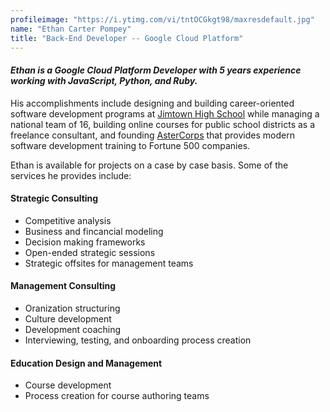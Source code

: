 ```yaml
---
profileimage: "https://i.ytimg.com/vi/tntOCGkgt98/maxresdefault.jpg"
name: "Ethan Carter Pompey"
title: "Back-End Developer -- Google Cloud Platform"
---
```


#### *Ethan is a Google Cloud Platform Developer with 5 years experience working with JavaScript, Python, and Ruby.*

His accomplishments include designing and building career-oriented software development programs at [Jimtown High School](http://generalassemb.ly) while managing a national team of 16, building online courses for public school districts as a freelance consultant, and founding [AsterCorps](http://www.wheelhouse.io) that provides modern software development training to Fortune 500 companies.

Ethan is available for projects on a case by case basis. Some of the services he provides include:

#### Strategic Consulting
* Competitive analysis
* Business and fincancial modeling
* Decision making frameworks
* Open-ended strategic sessions
* Strategic offsites for management teams

#### Management Consulting
* Oranization structuring
* Culture development
* Development coaching
* Interviewing, testing, and onboarding process creation

#### Education Design and Management
* Course development
* Process creation for course authoring teams
